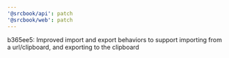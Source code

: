 ```yaml
---
'@srcbook/api': patch
'@srcbook/web': patch
---
```


b365ee5: Improved import and export behaviors to support importing from a url/clipboard, and exporting to the clipboard
